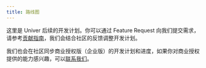 ```yaml
---
title: 路线图
---
```


这里是 Univer 后续的开发计划。你可以通过 Feature Request 向我们提交需求，请参考[贡献指南](/guides/contributing)，我们会结合社区的反馈调整开发计划。

我们也会在社区同步商业授权版（企业版）的开发计划和进度，如果你对商业授权提供的能力感兴趣，可以[联系我们](/guides/introduction#商业授权)。
